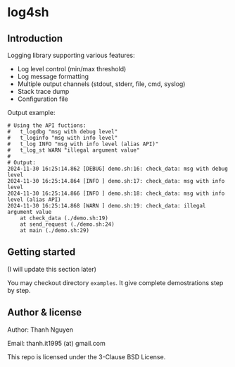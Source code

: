 # log4sh


## Introduction

Logging library supporting various features:

- Log level control (min/max threshold)
- Log message formatting
- Multiple output channels (stdout, stderr, file, cmd, syslog)
- Stack trace dump
- Configuration file

Output example:

```shell
# Using the API fuctions:
#   t_logdbg "msg with debug level"
#   t_loginfo "msg with info level"
#   t_log INFO "msg with info level (alias API)"
#   t_log_st WARN "illegal argument value"
#
# Output:
2024-11-30 16:25:14.862 [DEBUG] demo.sh:16: check_data: msg with debug level
2024-11-30 16:25:14.864 [INFO ] demo.sh:17: check_data: msg with info level
2024-11-30 16:25:14.866 [INFO ] demo.sh:18: check_data: msg with info level (alias API)
2024-11-30 16:25:14.868 [WARN ] demo.sh:19: check_data: illegal argument value
    at check_data (./demo.sh:19)
    at send_request (./demo.sh:24)
    at main (./demo.sh:29)
```


## Getting started

(I will update this section later)

You may checkout directory `examples`. It give complete demostrations step by step.


## Author & license

Author: Thanh Nguyen

Email: thanh.it1995 (at) gmail.com

This repo is licensed under the 3-Clause BSD License.
